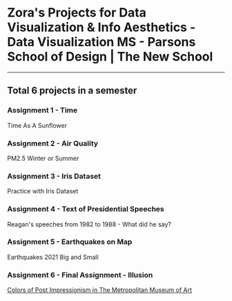 # Zora's Projects for Data Visualization & Info Aesthetics - Data Visualization MS - Parsons School of Design | The New School
 ----------------------------------------------------------------- 

## Total 6 projects in a semester

### Assignment 1 - Time
Time As A Sunflower

### Assignment 2 - Air Quality
PM2.5 Winter or Summer

### Assignment 3 - Iris Dataset
Practice with Iris Dataset

### Assignment 4 - Text of Presidential Speeches
Reagan's speeches from 1982 to 1988 - What did he say?

### Assignment 5 - Earthquakes on Map
Earthquakes 2021 Big and Small

### Assignment 6 - Final Assignment - Illusion
[Colors of Post Impressionism in The Metropolitan Museum of Art](https://zorawan.github.io/DVIA/05_final/index.html)
